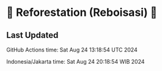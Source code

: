 
# 🌳 Reforestation (Reboisasi) 🌲

## Last Updated

GitHub Actions time: Sat Aug 24 13:18:54 UTC 2024

Indonesia/Jakarta time: Sat Aug 24 20:18:54 WIB 2024
